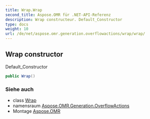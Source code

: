 ```yaml
---
title: Wrap.Wrap
second_title: Aspose.OMR für .NET-API-Referenz
description: Wrap constructeur. Default_Constructor
type: docs
weight: 10
url: /de/net/aspose.omr.generation.overflowactions/wrap/wrap/
---
```

## Wrap constructor

Default_Constructor

```csharp
public Wrap()
```

### Siehe auch

* class [Wrap](../)
* namensraum [Aspose.OMR.Generation.OverflowActions](../../wrap/)
* Montage [Aspose.OMR](../../../)


